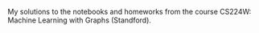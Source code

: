 My solutions to the notebooks and homeworks from the course
CS224W: Machine Learning with Graphs (Standford).
